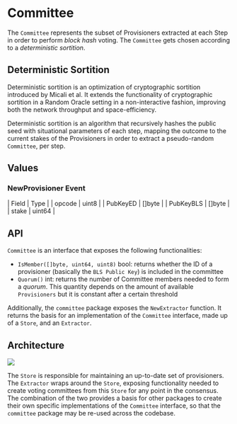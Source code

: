 # Committee

The `Committee` represents the subset of Provisioners extracted at each Step in order to perform _block hash_ voting. The `Committee` gets chosen according to a _deterministic sortition_.

## Deterministic Sortition

Deterministic sortition is an optimization of cryptographic sortition introduced by Micali et al. It extends the functionality of cryptographic sortition in a Random Oracle setting in a non-interactive fashion, improving both the network throughput and space-efficiency.

Deterministic sortition is an algorithm that recursively hashes the public seed with situational parameters of each step, mapping the outcome to the current stakes of the Provisioners in order to extract a pseudo-random `Committee`, per step.

## Values

### NewProvisioner Event

\| Field \| Type \| \| opcode \| uint8 \| \| PubKeyED \| \[\]byte \| \| PubKeyBLS \| \[\]byte \| \| stake \| uint64 \|

## API

`Committee` is an interface that exposes the following functionalities:

* `IsMember([]byte, uint64, uint8)` bool: returns whether the ID of a provisioner \(basically the `BLS Public Key`\) is included in the committee
* `Quorum()` int: returns the number of Committee members needed to form a _quorum_. This quantity depends on the amount of available `Provisioners` but it is constant after a certain threshold

Additionally, the `committee` package exposes the `NewExtractor` function. It returns the basis for an implementation of the `Committee` interface, made up of a `Store`, and an `Extractor`.

## Architecture

![](https://github.com/dusk-network/dusk-blockchain/tree/ce72c691eef2188895f1262dc580ff8a007907c0/pkg/core/consensus/committee/docs/Committee.jpg)

The `Store` is responsible for maintaining an up-to-date set of provisioners. The `Extractor` wraps around the `Store`, exposing functionality needed to create voting committees from this `Store` for any point in the consensus. The combination of the two provides a basis for other packages to create their own specific implementations of the `Committee` interface, so that the `committee` package may be re-used across the codebase.

